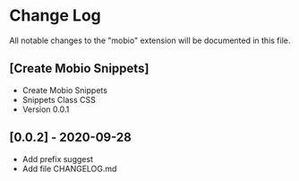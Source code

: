 # Change Log

All notable changes to the "mobio" extension will be documented in this file.

## [Create Mobio Snippets]

- Create Mobio Snippets
- Snippets Class CSS
- Version 0.0.1

## [0.0.2] - 2020-09-28

- Add prefix suggest
- Add file CHANGELOG.md
